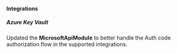 
#### Integrations
##### Azure Key Vault
Updated the **MicrosoftApiModule** to better handle the Auth code authorization flow in the supported integrations.

